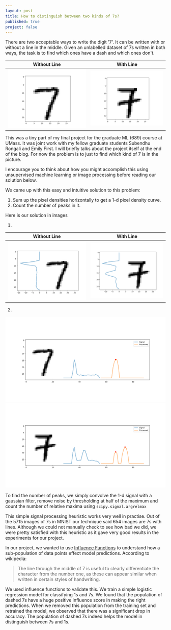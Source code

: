 ```yaml
---
layout: post
title: How to distinguish between two kinds of 7s?
published: true
project: false
---
```


There are two acceptable ways to write the digit '7'. It can be written with or without a line in the middle. Given an unlabelled dataset of 7s written in both ways, the task is to find which ones have a dash and which ones don't.

Without Line            |  With Line
:-------------------------:|:-------------------------:
![enter image description here](https://raw.githubusercontent.com/sudeepraja/sudeepraja.github.io/master/images/7normal.png)  |  ![enter image description here](https://raw.githubusercontent.com/sudeepraja/sudeepraja.github.io/master/images/7dash.png)

This was a tiny part of my final project for the graduate ML (689) course at UMass. It was joint work with my fellow graduate students Subendhu Rongali and Emily First. I will briefly talks about the project itself at the end of the blog. For now the problem is to just to find which kind of 7 is in the picture. 

I encourage you to think about how you might accomplish this using unsupervised machine learning or image processing before reading our solution below.

We came up with this easy and intuitive solution to this problem:

 1. Sum up the pixel densities horizontally to get a 1-d pixel density curve.
 2. Count the number of peaks in it.

Here is our solution in images

1.

Without Line            |  With Line
:-------------------------:|:-------------------------:
![enter image description here](https://raw.githubusercontent.com/sudeepraja/sudeepraja.github.io/master/images/7normalplot.png)  |  ![enter image description here](https://raw.githubusercontent.com/sudeepraja/sudeepraja.github.io/master/images/7dashplot.png)

2.
![enter image description here](https://raw.githubusercontent.com/sudeepraja/sudeepraja.github.io/master/images/7normalprocessed.png)
![enter image description here](https://raw.githubusercontent.com/sudeepraja/sudeepraja.github.io/master/images/7dashprocessed.png)

To find the number of peaks, we simply convolve the 1-d signal with a gaussian filter, remove noise by thresholding at half of the maximum and count the number of relative maxima using `scipy.signal.argrelmax`

This simple signal processing heuristic works very well in practise. Out of the 5715 images of 7s in MNIST our technique said 654 images are 7s with lines. Although we could not manually check to see how bad we did, we were pretty satisfied with this heuristic as it gave very good results in the experiments for our project.

In our project, we wanted to use [Influence Functions](https://arxiv.org/pdf/1703.04730.pdf) to understand how a sub-population of data points effect model predictions. According to wikipedia:

> The line through the middle of 7 is useful to clearly differentiate the character from the number one, as these can appear similar when written in certain styles of handwriting.

We used influence functions to validate this. We train a simple logistic regression model for classifying 1s and 7s. We found that the
population of dashed 7s have a huge positive influence score in making the right predictions. When we removed this population from the training set and retrained the model, we observed that there was a significant drop in accuracy. The population of dashed 7s indeed helps the model in distinguish between 7s and 1s.